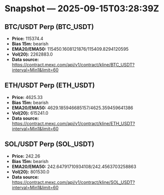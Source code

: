 # Snapshot — 2025-09-15T03:28:39Z

## BTC/USDT Perp (BTC_USDT)
- **Price:** 115374.4
- **Bias 15m:** bearish
- **EMA20/EMA50:** 115450.1608121876/115409.8294120595
- **Vol(20):** 2262883.0
- **Data source:** https://contract.mexc.com/api/v1/contract/kline/BTC_USDT?interval=Min1&limit=60

## ETH/USDT Perp (ETH_USDT)
- **Price:** 4625.33
- **Bias 15m:** bearish
- **EMA20/EMA50:** 4629.185946685157/4625.359459641386
- **Vol(20):** 615241.0
- **Data source:** https://contract.mexc.com/api/v1/contract/kline/ETH_USDT?interval=Min1&limit=60

## SOL/USDT Perp (SOL_USDT)
- **Price:** 242.26
- **Bias 15m:** bearish
- **EMA20/EMA50:** 242.64791710934108/242.4563703258863
- **Vol(20):** 801530.0
- **Data source:** https://contract.mexc.com/api/v1/contract/kline/SOL_USDT?interval=Min1&limit=60
